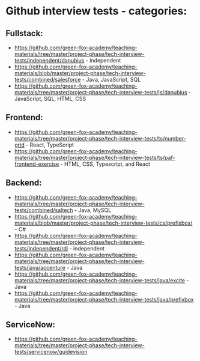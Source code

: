 # Github interview tests - categories:

## Fullstack:
- https://github.com/green-fox-academy/teaching-materials/tree/master/project-phase/tech-interview-tests/independent/danubius - independent
- https://github.com/green-fox-academy/teaching-materials/blob/master/project-phase/tech-interview-tests/combined/salesforce - Java, JavaScript, SQL
- https://github.com/green-fox-academy/teaching-materials/tree/master/project-phase/tech-interview-tests/js/danubius - JavaScript, SQL, HTML, CSS

## Frontend:
- https://github.com/green-fox-academy/teaching-materials/tree/master/project-phase/tech-interview-tests/ts/number-grid - React, TypeScript
- https://github.com/green-fox-academy/teaching-materials/tree/master/project-phase/tech-interview-tests/ts/paf-frontend-exercise - HTML, CSS, Typescript, and React

## Backend:
- https://github.com/green-fox-academy/teaching-materials/tree/master/project-phase/tech-interview-tests/combined/saltech - Java, MySQL
- https://github.com/green-fox-academy/teaching-materials/blob/master/project-phase/tech-interview-tests/cs/prefixbox/ - C#
- https://github.com/green-fox-academy/teaching-materials/tree/master/project-phase/tech-interview-tests/independent/rdi - independent
- https://github.com/green-fox-academy/teaching-materials/tree/master/project-phase/tech-interview-tests/java/accenture - Java
- https://github.com/green-fox-academy/teaching-materials/tree/master/project-phase/tech-interview-tests/java/excite - Java
- https://github.com/green-fox-academy/teaching-materials/tree/master/project-phase/tech-interview-tests/java/prefixbox - Java

## ServiceNow:
- https://github.com/green-fox-academy/teaching-materials/tree/master/project-phase/tech-interview-tests/servicenow/guidevision

